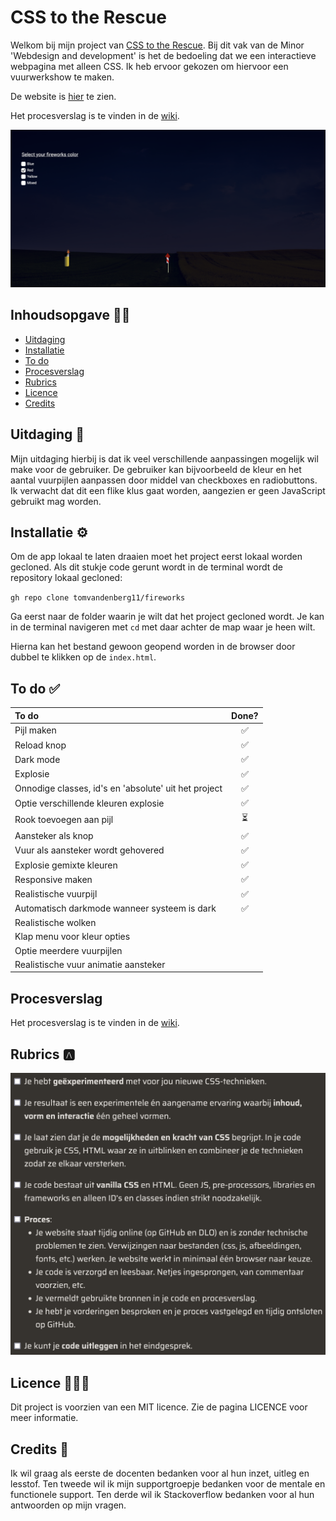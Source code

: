 # CSS to the Rescue

Welkom bij mijn project van [CSS to the Rescue](https://github.com/cmda-minor-web/css-to-the-rescue-2122 "Google's Homepage"). Bij dit vak van de Minor 'Webdesign and development' is het de bedoeling dat we een interactieve webpagina met alleen CSS. Ik heb ervoor gekozen om hiervoor een vuurwerkshow te maken.

De website is [hier](https://tomvandenberg11.github.io/fireworks/ "Google's Homepage") te zien.

Het procesverslag is te vinden in de [wiki](https://github.com/Tomvandenberg11/fireworks/wiki "Google's Homepage").

![Screenshot](images/screenshot.png)

## Inhoudsopgave ✍🏼

- [Uitdaging](https://github.com/Tomvandenberg11/fireworks#uitdaging-%EF%B8%8F)
- [Installatie](https://github.com/Tomvandenberg11/fireworks#installatie-%EF%B8%8F)
- [To do](https://github.com/Tomvandenberg11/fireworks#to-do-)
- [Procesverslag](https://github.com/Tomvandenberg11/fireworks#procesverslag "Google's Homepage")
- [Rubrics](https://github.com/Tomvandenberg11/fireworks#rubrics-🅰%EF%B8%8F)
- [Licence](https://github.com/Tomvandenberg11/fireworks#licence-%EF%B8%8F)
- [Credits](https://github.com/Tomvandenberg11/fireworks#credits-)

## Uitdaging 🥵️
Mijn uitdaging hierbij is dat ik veel verschillende aanpassingen mogelijk wil make voor de gebruiker. De gebruiker kan bijvoorbeeld de kleur en het aantal vuurpijlen aanpassen door middel van checkboxes en radiobuttons. Ik verwacht dat dit een flike klus gaat worden, aangezien er geen JavaScript gebruikt mag worden.

## Installatie ⚙️

Om de app lokaal te laten draaien moet het project eerst lokaal worden gecloned.
Als dit stukje code gerunt wordt in de terminal wordt de repository lokaal gecloned:

`gh repo clone tomvandenberg11/fireworks`

Ga eerst naar de folder waarin je wilt dat het project gecloned wordt. Je kan in de terminal navigeren met `cd` met daar achter de map waar je heen wilt.

Hierna kan het bestand gewoon geopend worden in de browser door dubbel te klikken op de `index.html`.

## To do ✅

| To do                                                 | Done? |
|:------------------------------------------------------|:-----:|
| Pijl maken                                            |   ✅   |
| Reload knop                                           |   ✅   |
| Dark mode                                             |   ✅   |
| Explosie                                              |   ✅   |
| Onnodige classes, id's en  'absolute' uit het project |   ✅   |
| Optie verschillende kleuren explosie                  |   ✅   |
| Rook toevoegen aan pijl                               |   ⏳   |
| Aansteker als knop                                    |   ✅   |
| Vuur als aansteker wordt gehovered                    |   ✅   |
| Explosie gemixte kleuren                              |   ✅   |
| Responsive maken                                      |   ✅   |
| Realistische vuurpijl                                 |   ✅   |
| Automatisch darkmode wanneer systeem is dark          |   ✅   |
| Realistische wolken                                   |       |
| Klap menu voor kleur opties                           |       |
| Optie meerdere vuurpijlen                             |       |
| Realistische vuur animatie aansteker                  |       |


## Procesverslag
Het procesverslag is te vinden in de [wiki](https://github.com/Tomvandenberg11/fireworks/wiki "Google's Homepage").


## Rubrics 🅰️

![Rubrics](images/rubrics.png)

## Licence 👨🏻‍⚖️

Dit project is voorzien van een MIT licence. Zie de pagina LICENCE voor meer informatie.

## Credits 📣

Ik wil graag als eerste de docenten bedanken voor al hun inzet, uitleg en lesstof. Ten tweede wil ik mijn supportgroepje bedanken voor de mentale en functionele support. Ten derde wil ik Stackoverflow bedanken voor al hun antwoorden op mijn vragen.
